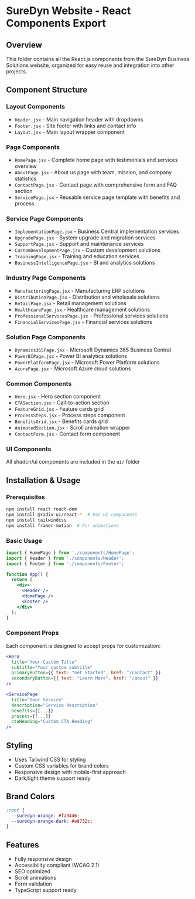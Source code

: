 # SureDyn Website - React Components Export

## Overview
This folder contains all the React.js components from the SureDyn Business Solutions website, organized for easy reuse and integration into other projects.

## Component Structure

### Layout Components
- `Header.jsx` - Main navigation header with dropdowns
- `Footer.jsx` - Site footer with links and contact info
- `Layout.jsx` - Main layout wrapper component

### Page Components
- `HomePage.jsx` - Complete home page with testimonials and services overview
- `AboutPage.jsx` - About us page with team, mission, and company statistics
- `ContactPage.jsx` - Contact page with comprehensive form and FAQ section
- `ServicePage.jsx` - Reusable service page template with benefits and process

### Service Page Components
- `ImplementationPage.jsx` - Business Central implementation services
- `UpgradePage.jsx` - System upgrade and migration services
- `SupportPage.jsx` - Support and maintenance services
- `CustomDevelopmentPage.jsx` - Custom development solutions
- `TrainingPage.jsx` - Training and education services
- `BusinessIntelligencePage.jsx` - BI and analytics solutions

### Industry Page Components
- `ManufacturingPage.jsx` - Manufacturing ERP solutions
- `DistributionPage.jsx` - Distribution and wholesale solutions
- `RetailPage.jsx` - Retail management solutions
- `HealthcarePage.jsx` - Healthcare management solutions
- `ProfessionalServicesPage.jsx` - Professional services solutions
- `FinancialServicesPage.jsx` - Financial services solutions

### Solution Page Components
- `Dynamics365Page.jsx` - Microsoft Dynamics 365 Business Central
- `PowerBIPage.jsx` - Power BI analytics solutions
- `PowerPlatformPage.jsx` - Microsoft Power Platform solutions
- `AzurePage.jsx` - Microsoft Azure cloud solutions

### Common Components
- `Hero.jsx` - Hero section component
- `CTASection.jsx` - Call-to-action section
- `FeatureGrid.jsx` - Feature cards grid
- `ProcessSteps.jsx` - Process steps component
- `BenefitsGrid.jsx` - Benefits cards grid
- `AnimatedSection.jsx` - Scroll animation wrapper
- `ContactForm.jsx` - Contact form component

### UI Components
All shadcn/ui components are included in the `ui/` folder

## Installation & Usage

### Prerequisites
```bash
npm install react react-dom
npm install @radix-ui/react-*  # For UI components
npm install tailwindcss
npm install framer-motion  # For animations
```

### Basic Usage
```jsx
import { HomePage } from './components/HomePage';
import { Header } from './components/Header';
import { Footer } from './components/Footer';

function App() {
  return (
    <div>
      <Header />
      <HomePage />
      <Footer />
    </div>
  );
}
```

### Component Props
Each component is designed to accept props for customization:

```jsx
<Hero 
  title="Your Custom Title"
  subtitle="Your custom subtitle"
  primaryButton={{ text: "Get Started", href: "/contact" }}
  secondaryButton={{ text: "Learn More", href: "/about" }}
/>

<ServicePage
  title="Your Service"
  description="Service description"
  benefits={[...]}
  process={[...]}
  ctaHeading="Custom CTA Heading"
/>
```

## Styling
- Uses Tailwind CSS for styling
- Custom CSS variables for brand colors
- Responsive design with mobile-first approach
- Dark/light theme support ready

## Brand Colors
```css
:root {
  --suredyn-orange: #fa9446;
  --suredyn-orange-dark: #e8732c;
}
```

## Features
- Fully responsive design
- Accessibility compliant (WCAG 2.1)
- SEO optimized
- Scroll animations
- Form validation
- TypeScript support ready